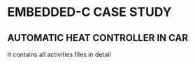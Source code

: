 # EMBEDDED-C CASE STUDY
## AUTOMATIC HEAT CONTROLLER IN CAR
It contains all activities files in detail
